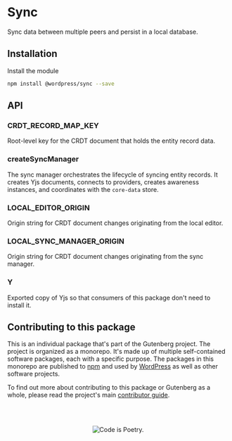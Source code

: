 # Sync

Sync data between multiple peers and persist in a local database.

## Installation

Install the module

```bash
npm install @wordpress/sync --save
```

## API

<!-- START TOKEN(Autogenerated API docs) -->

### CRDT_RECORD_MAP_KEY

Root-level key for the CRDT document that holds the entity record data.

### createSyncManager

The sync manager orchestrates the lifecycle of syncing entity records. It creates Yjs documents, connects to providers, creates awareness instances, and coordinates with the `core-data` store.

### LOCAL_EDITOR_ORIGIN

Origin string for CRDT document changes originating from the local editor.

### LOCAL_SYNC_MANAGER_ORIGIN

Origin string for CRDT document changes originating from the sync manager.

### Y

Exported copy of Yjs so that consumers of this package don't need to install it.

<!-- END TOKEN(Autogenerated API docs) -->

## Contributing to this package

This is an individual package that's part of the Gutenberg project. The project is organized as a monorepo. It's made up of multiple self-contained software packages, each with a specific purpose. The packages in this monorepo are published to [npm](https://www.npmjs.com/) and used by [WordPress](https://make.wordpress.org/core/) as well as other software projects.

To find out more about contributing to this package or Gutenberg as a whole, please read the project's main [contributor guide](https://github.com/WordPress/gutenberg/tree/HEAD/CONTRIBUTING.md).

<br /><br /><p align="center"><img src="https://s.w.org/style/images/codeispoetry.png?1" alt="Code is Poetry." /></p>

